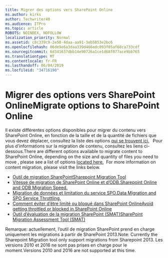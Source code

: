 ```yaml
---
title: Migrer des options vers SharePoint Online
ms.author: kirks
author: Techwriter40
ms.audience: ITPro
ms.topic: article
ROBOTS: NOINDEX, NOFOLLOW
localization_priority: Normal
ms.assetid: c8c339c9-2e50-4daa-aa91-3eb5053e2bc6
ms.openlocfilehash: 06de9e6a3daa339d466edc093f05af68ca733cdf
ms.sourcegitcommit: 6d341637dbb14e90726a1ce1d68f077ace9bb765
ms.translationtype: MT
ms.contentlocale: fr-FR
ms.lasthandoff: 06/04/2019
ms.locfileid: "34716190"
---
```

# <a name="migrate-options-to-sharepoint-online"></a><span data-ttu-id="1ef40-102">Migrer des options vers SharePoint Online</span><span class="sxs-lookup"><span data-stu-id="1ef40-102">Migrate options to SharePoint Online</span></span>

<p><span data-ttu-id="1ef40-103">Il existe différentes options disponibles pour migrer du contenu vers SharePoint Online, en fonction de la taille et de la quantité de fichiers que vous devez déplacer, consultez la liste des options <a href="https://docs.microsoft.com/en-us/sharepointmigration/migrate-to-sharepoint-online">qui se trouvent ici.</a> &nbsp; Pour plus d’informations sur la migration de contenu, consultez les liens ci-dessous.</span><span class="sxs-lookup"><span data-stu-id="1ef40-103">There are different options available to migrate content to SharePoint Online, depending on the size and quantity of files you need to move , please see a list of options <a href="https://docs.microsoft.com/en-us/sharepointmigration/migrate-to-sharepoint-online">located here.</a>&nbsp; For more information on content migration, please visit the links below.</span></span></p> <ul> <li><span data-ttu-id="1ef40-104"><a href="https://docs.microsoft.com/en-us/sharepointmigration/introducing-the-sharepoint-migration-tool">Outil de migration SharePoint</a></span><span class="sxs-lookup"><span data-stu-id="1ef40-104"><a href="https://docs.microsoft.com/en-us/sharepointmigration/introducing-the-sharepoint-migration-tool">Sharepoint Migration Tool</a></span></span></li> <li><span data-ttu-id="1ef40-105"><a href="https://docs.microsoft.com/en-us/sharepointmigration/sharepoint-online-and-onedrive-migration-speed">Vitesse de migration de SharePoint Online et d’ODB.</a></span><span class="sxs-lookup"><span data-stu-id="1ef40-105"><a href="https://docs.microsoft.com/en-us/sharepointmigration/sharepoint-online-and-onedrive-migration-speed">Sharepoint Online and ODB Migration Speed.</a></span></span></li> <li><span data-ttu-id="1ef40-106"><a href="https://blogs.technet.microsoft.com/sposupport/2017/08/12/data-migration-and-spo-service-throttling/">Migration de données et limitation du service SPO.</a></span><span class="sxs-lookup"><span data-stu-id="1ef40-106"><a href="https://blogs.technet.microsoft.com/sposupport/2017/08/12/data-migration-and-spo-service-throttling/">Data Migration and SPO Service Throttling.</a></span></span></li> <li><span data-ttu-id="1ef40-107"><a href="https://docs.microsoft.com/en-us/sharepoint/dev/general-development/how-to-avoid-getting-throttled-or-blocked-in-sharepoint-online">Comment éviter d’être limité ou bloqué dans SharePoint Online</a></span><span class="sxs-lookup"><span data-stu-id="1ef40-107"><a href="https://docs.microsoft.com/en-us/sharepoint/dev/general-development/how-to-avoid-getting-throttled-or-blocked-in-sharepoint-online">Avoid getting throttled or blocked in SharePoint Online</a></span></span></li> <li><span data-ttu-id="1ef40-108"><a href="https://www.microsoft.com/en-us/download/details.aspx?id=53598&amp;751be11f-ede8-5a0c-058c-2ee190a24fa6=True">Outil d’évaluation de la migration SharePoint (SMAT)</a></span><span class="sxs-lookup"><span data-stu-id="1ef40-108"><a href="https://www.microsoft.com/en-us/download/details.aspx?id=53598&amp;751be11f-ede8-5a0c-058c-2ee190a24fa6=True">SharePoint Migration Assessment Tool (SMAT)</a></span></span></li> </ul> <p><span data-ttu-id="1ef40-109">Remarque: actuellement, l’outil de migration SharePoint prend en charge uniquement les migrations à partir de SharePoint 2013.</span><span class="sxs-lookup"><span data-stu-id="1ef40-109">Note: Currently the Sharepoint Migration tool only support migrations from Sharepoint 2013.</span></span> <span data-ttu-id="1ef40-110">Les versions 2010 et 2016 ne sont pas prises en charge pour le moment.</span><span class="sxs-lookup"><span data-stu-id="1ef40-110">Versions 2010 and 2016 are not supported at this time.</span></span></p>

